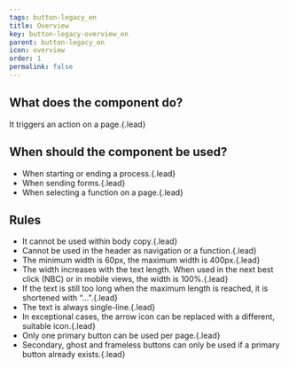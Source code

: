 ```yaml
---
tags: button-legacy_en
title: Overview
key: button-legacy-overview_en
parent: button-legacy_en
icon: overview
order: 1
permalink: false  
---
```


## What does the component do?
It triggers an action on a page.{.lead}

## When should the component be used? 
* When starting or ending a process.{.lead}
* When sending forms.{.lead}
* When selecting a function on a page.{.lead}

## Rules
* It cannot be used within body copy.{.lead}
* Cannot be used in the header as navigation or a function.{.lead}
* The minimum width is 60px, the maximum width is 400px.{.lead}
* The width increases with the text length. When used in the <sbb-link variant="inline" href="/{{page.lang}}/design-system/legacy/components/nbc">next best click (NBC)</sbb-link> or in mobile views, the width is 100%.{.lead}
* If the text is still too long when the maximum length is reached, it is shortened with “...”.{.lead}
* The text is always single-line.{.lead}
* In exceptional cases, the arrow icon can be replaced with a different, suitable icon.{.lead}
* Only one primary button can be used per page.{.lead}
* Secondary, ghost and frameless buttons can only be used if a primary button already exists.{.lead}